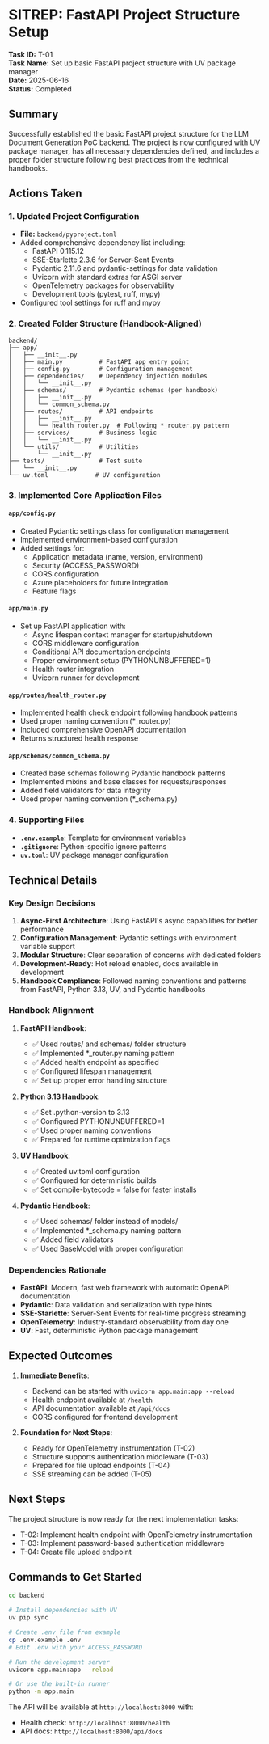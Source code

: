 # SITREP: FastAPI Project Structure Setup

**Task ID:** T-01  
**Task Name:** Set up basic FastAPI project structure with UV package manager  
**Date:** 2025-06-16  
**Status:** Completed  

## Summary

Successfully established the basic FastAPI project structure for the LLM Document Generation PoC backend. The project is now configured with UV package manager, has all necessary dependencies defined, and includes a proper folder structure following best practices from the technical handbooks.

## Actions Taken

### 1. Updated Project Configuration
- **File:** `backend/pyproject.toml`
- Added comprehensive dependency list including:
  - FastAPI 0.115.12
  - SSE-Starlette 2.3.6 for Server-Sent Events
  - Pydantic 2.11.6 and pydantic-settings for data validation
  - Uvicorn with standard extras for ASGI server
  - OpenTelemetry packages for observability
  - Development tools (pytest, ruff, mypy)
- Configured tool settings for ruff and mypy

### 2. Created Folder Structure (Handbook-Aligned)
```
backend/
├── app/
│   ├── __init__.py
│   ├── main.py          # FastAPI app entry point
│   ├── config.py        # Configuration management
│   ├── dependencies/    # Dependency injection modules
│   │   └── __init__.py
│   ├── schemas/         # Pydantic schemas (per handbook)
│   │   ├── __init__.py
│   │   └── common_schema.py
│   ├── routes/          # API endpoints
│   │   ├── __init__.py
│   │   └── health_router.py  # Following *_router.py pattern
│   ├── services/        # Business logic
│   │   └── __init__.py
│   └── utils/           # Utilities
│       └── __init__.py
├── tests/               # Test suite
│   └── __init__.py
└── uv.toml             # UV configuration
```

### 3. Implemented Core Application Files

#### `app/config.py`
- Created Pydantic settings class for configuration management
- Implemented environment-based configuration
- Added settings for:
  - Application metadata (name, version, environment)
  - Security (ACCESS_PASSWORD)
  - CORS configuration
  - Azure placeholders for future integration
  - Feature flags

#### `app/main.py`
- Set up FastAPI application with:
  - Async lifespan context manager for startup/shutdown
  - CORS middleware configuration
  - Conditional API documentation endpoints
  - Proper environment setup (PYTHONUNBUFFERED=1)
  - Health router integration
  - Uvicorn runner for development

#### `app/routes/health_router.py`
- Implemented health check endpoint following handbook patterns
- Used proper naming convention (*_router.py)
- Included comprehensive OpenAPI documentation
- Returns structured health response

#### `app/schemas/common_schema.py`
- Created base schemas following Pydantic handbook patterns
- Implemented mixins and base classes for requests/responses
- Added field validators for data integrity
- Used proper naming convention (*_schema.py)

### 4. Supporting Files
- **`.env.example`**: Template for environment variables
- **`.gitignore`**: Python-specific ignore patterns
- **`uv.toml`**: UV package manager configuration

## Technical Details

### Key Design Decisions
1. **Async-First Architecture**: Using FastAPI's async capabilities for better performance
2. **Configuration Management**: Pydantic settings with environment variable support
3. **Modular Structure**: Clear separation of concerns with dedicated folders
4. **Development-Ready**: Hot reload enabled, docs available in development
5. **Handbook Compliance**: Followed naming conventions and patterns from FastAPI, Python 3.13, UV, and Pydantic handbooks

### Handbook Alignment
1. **FastAPI Handbook**:
   - ✅ Used routes/ and schemas/ folder structure
   - ✅ Implemented *_router.py naming pattern
   - ✅ Added health endpoint as specified
   - ✅ Configured lifespan management
   - ✅ Set up proper error handling structure

2. **Python 3.13 Handbook**:
   - ✅ Set .python-version to 3.13
   - ✅ Configured PYTHONUNBUFFERED=1
   - ✅ Used proper naming conventions
   - ✅ Prepared for runtime optimization flags

3. **UV Handbook**:
   - ✅ Created uv.toml configuration
   - ✅ Configured for deterministic builds
   - ✅ Set compile-bytecode = false for faster installs

4. **Pydantic Handbook**:
   - ✅ Used schemas/ folder instead of models/
   - ✅ Implemented *_schema.py naming pattern
   - ✅ Added field validators
   - ✅ Used BaseModel with proper configuration

### Dependencies Rationale
- **FastAPI**: Modern, fast web framework with automatic OpenAPI documentation
- **Pydantic**: Data validation and serialization with type hints
- **SSE-Starlette**: Server-Sent Events for real-time progress streaming
- **OpenTelemetry**: Industry-standard observability from day one
- **UV**: Fast, deterministic Python package management

## Expected Outcomes

1. **Immediate Benefits**:
   - Backend can be started with `uvicorn app.main:app --reload`
   - Health endpoint available at `/health`
   - API documentation available at `/api/docs`
   - CORS configured for frontend development

2. **Foundation for Next Steps**:
   - Ready for OpenTelemetry instrumentation (T-02)
   - Structure supports authentication middleware (T-03)
   - Prepared for file upload endpoints (T-04)
   - SSE streaming can be added (T-05)

## Next Steps

The project structure is now ready for the next implementation tasks:
- T-02: Implement health endpoint with OpenTelemetry instrumentation
- T-03: Implement password-based authentication middleware
- T-04: Create file upload endpoint

## Commands to Get Started

```bash
cd backend

# Install dependencies with UV
uv pip sync

# Create .env file from example
cp .env.example .env
# Edit .env with your ACCESS_PASSWORD

# Run the development server
uvicorn app.main:app --reload

# Or use the built-in runner
python -m app.main
```

The API will be available at `http://localhost:8000` with:
- Health check: `http://localhost:8000/health`
- API docs: `http://localhost:8000/api/docs`
